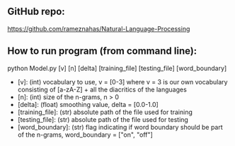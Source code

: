 <!-- ![alt text](https://github.com/rameznahas/Natural-Language-Processing/blob/master/Project%20Instructions/COMP_472_2020_Winter_Project_2-v2-1.png)
![alt text](https://github.com/rameznahas/Natural-Language-Processing/blob/master/Project%20Instructions/COMP_472_2020_Winter_Project_2-v2-2.png)
![alt text](https://github.com/rameznahas/Natural-Language-Processing/blob/master/Project%20Instructions/COMP_472_2020_Winter_Project_2-v2-3.png)
![alt text](https://github.com/rameznahas/Natural-Language-Processing/blob/master/Project%20Instructions/COMP_472_2020_Winter_Project_2-v2-4.png)
![alt text](https://github.com/rameznahas/Natural-Language-Processing/blob/master/Project%20Instructions/COMP_472_2020_Winter_Project_2-v2-5.png)
![alt text](https://github.com/rameznahas/Natural-Language-Processing/blob/master/Project%20Instructions/COMP_472_2020_Winter_Project_2-v2-6.png) -->
## GitHub repo:  
https://github.com/rameznahas/Natural-Language-Processing

## How to run program (from command line):  
python Model.py [v] [n] [delta] [training_file] [testing_file] [word_boundary]  
* [v]: (int) vocabulary to use, v = [0-3] where v = 3 is our own vocabulary consisting of [a-zA-Z] + all the diacritics of the languages
* [n]: (int) size of the n-grams, n > 0  
* [delta]: (float) smoothing value, delta = [0.0-1.0]  
* [training_file]: (str) absolute path of the file used for training  
* [testing_file]: (str) absolute path of the file used for testing  
* [word_boundary]: (str) flag indicating if word boundary should be part of the n-grams, word_boundary = ["on", "off"]
